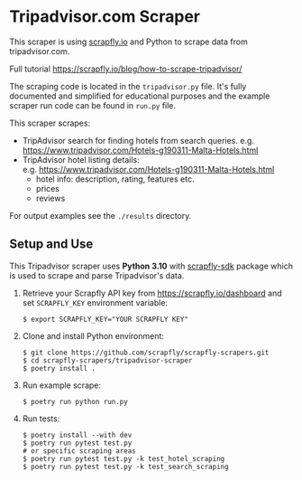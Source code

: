 # Tripadvisor.com Scraper

This scraper is using [scrapfly.io](https://scrapfly.io/) and Python to scrape data from tripadvisor.com. 

Full tutorial <https://scrapfly.io/blog/how-to-scrape-tripadvisor/>

The scraping code is located in the `tripadvisor.py` file. It's fully documented and simplified for educational purposes and the example scraper run code can be found in `run.py` file.

This scraper scrapes:
- TripAdvisor search for finding hotels from search queries.
  e.g. <https://www.tripadvisor.com/Hotels-g190311-Malta-Hotels.html>
- TripAdvisor hotel listing details:  
  e.g. <https://www.tripadvisor.com/Hotels-g190311-Malta-Hotels.html>
    - hotel info: description, rating, features etc.
    - prices
    - reviews

For output examples see the `./results` directory.

## Setup and Use

This Tripadvisor scraper uses __Python 3.10__ with [scrapfly-sdk](https://pypi.org/project/scrapfly-sdk/) package which is used to scrape and parse Tripadvisor's data.

1. Retrieve your Scrapfly API key from <https://scrapfly.io/dashboard> and set `SCRAPFLY_KEY` environment variable:
    ```shell
    $ export SCRAPFLY_KEY="YOUR SCRAPFLY KEY"
    ```
2. Clone and install Python environment:
    ```shell
    $ git clone https://github.com/scrapfly/scrapfly-scrapers.git
    $ cd scrapfly-scrapers/tripadvisor-scraper
    $ poetry install .
    ```
3. Run example scrape:
    ```shell
    $ poetry run python run.py
    ```
4. Run tests:
    ```shell
    $ poetry install --with dev
    $ poetry run pytest test.py
    # or specific scraping areas
    $ poetry run pytest test.py -k test_hotel_scraping
    $ poetry run pytest test.py -k test_search_scraping
    ```

